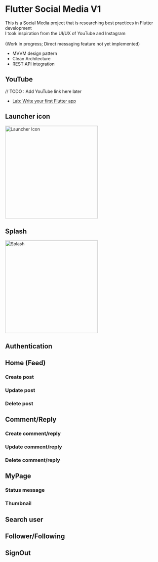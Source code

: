 # Flutter Social Media V1

This is a Social Media project that is researching best practices in Flutter development
<br>I took inspiration from the UI/UX of YouTube and Instagram
<br><br>(Work in progress; Direct messaging feature not yet implemented)

- MVVM design pattern
- Clean Architecture
- REST API integration

## YouTube

// TODO : Add YouTube link here later
- [Lab: Write your first Flutter app](https://docs.flutter.dev/get-started/codelab)

## Launcher icon
<img src="https://github.com/StephenLeeDev/FlutterSocialMediaV1/assets/57079969/712d2aab-8bcf-4af9-96f6-92290d32b21c" width="300" alt="Launcher Icon">

## Splash
<img src="https://github.com/StephenLeeDev/FlutterSocialMediaV1/assets/57079969/2f38662f-aeb9-4013-8f59-812acb521608" width="300" alt="Splash">

## Authentication

## Home (Feed)

### Create post

### Update post

### Delete post

## Comment/Reply

### Create comment/reply

### Update comment/reply

### Delete comment/reply

## MyPage

### Status message

### Thumbnail

## Search user

## Follower/Following

## SignOut
